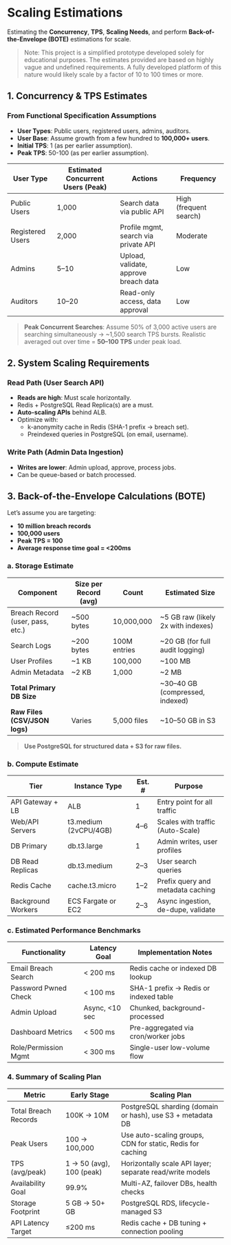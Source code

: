 # Scaling Estimations

Estimating the **Concurrency**, **TPS**, **Scaling Needs**, and perform **Back-of-the-Envelope (BOTE)** estimations for scale.

> Note: This project is a simplified prototype developed solely for educational purposes. The estimates provided are based on highly vague and undefined requirements. A fully developed platform of this nature would likely scale by a factor of 10 to 100 times or more.

## 1. **Concurrency & TPS Estimates**

### From Functional Specification Assumptions

* **User Types**: Public users, registered users, admins, auditors.
* **User Base**: Assume growth from a few hundred to **100,000+ users**.
* **Initial TPS**: 1 (as per earlier assumption).
* **Peak TPS**: 50-100 (as per earlier assumption).

| **User Type**    | **Estimated Concurrent Users (Peak)** | **Actions**                           | **Frequency**          |
| ---------------- | ------------------------------------- | ------------------------------------- | ---------------------- |
| Public Users     | 1,000                                 | Search data via public API            | High (frequent search) |
| Registered Users | 2,000                                 | Profile mgmt, search via private API  | Moderate               |
| Admins           | 5–10                                  | Upload, validate, approve breach data | Low                    |
| Auditors         | 10–20                                 | Read-only access, data approval       | Low                    |

> **Peak Concurrent Searches**: Assume 50% of 3,000 active users are searching simultaneously → \~1,500 search TPS bursts.
> Realistic averaged out over time = **50–100 TPS** under peak load.


## 2. **System Scaling Requirements**

### Read Path (User Search API)

* **Reads are high**: Must scale horizontally.
* Redis + PostgreSQL Read Replica(s) are a must.
* **Auto-scaling APIs** behind ALB.
* Optimize with:
  * k-anonymity cache in Redis (SHA-1 prefix → breach set).
  * Preindexed queries in PostgreSQL (on email, username).

### Write Path (Admin Data Ingestion)

* **Writes are lower**: Admin upload, approve, process jobs.
* Can be queue-based or batch processed.

## 3. Back-of-the-Envelope Calculations (BOTE)

Let’s assume you are targeting:

* **10 million breach records**
* **100,000 users**
* **Peak TPS = 100**
* **Average response time goal = <200ms**

### a. Storage Estimate

| **Component**                    | **Size per Record (avg)** | **Count**    | **Estimated Size**                  |
| -------------------------------- | ------------------------- | ------------ | ----------------------------------- |
| Breach Record (user, pass, etc.) | \~500 bytes               | 10,000,000   | \~5 GB raw (likely 2x with indexes) |
| Search Logs                      | \~200 bytes               | 100M entries | \~20 GB (for full audit logging)    |
| User Profiles                    | \~1 KB                    | 100,000      | \~100 MB                            |
| Admin Metadata                   | \~2 KB                    | 1,000        | \~2 MB                              |
| **Total Primary DB Size**        |                           |              | \~30–40 GB (compressed, indexed)    |
| **Raw Files (CSV/JSON logs)**    | Varies                    | 5,000 files  | \~10–50 GB in S3                    |

> **Use PostgreSQL for structured data + S3 for raw files.**

### b. Compute Estimate

| **Tier**           | **Instance Type**     | **Est. #** | **Purpose**                        |
| ------------------ | --------------------- | ---------- | ---------------------------------- |
| API Gateway + LB   | ALB                   | 1          | Entry point for all traffic        |
| Web/API Servers    | t3.medium (2vCPU/4GB) | 4–6        | Scales with traffic (Auto-Scale)   |
| DB Primary         | db.t3.large           | 1          | Admin writes, user profiles        |
| DB Read Replicas   | db.t3.medium          | 2–3        | User search queries                |
| Redis Cache        | cache.t3.micro        | 1–2        | Prefix query and metadata caching  |
| Background Workers | ECS Fargate or EC2    | 2–3        | Async ingestion, de-dupe, validate |

### c. Estimated Performance Benchmarks

| **Functionality**    | **Latency Goal** | **Implementation Notes**              |
| -------------------- | ---------------- | ------------------------------------- |
| Email Breach Search  | < 200 ms         | Redis cache or indexed DB lookup      |
| Password Pwned Check | < 100 ms         | SHA-1 prefix → Redis or indexed table |
| Admin Upload         | Async, <10 sec   | Chunked, background-processed         |
| Dashboard Metrics    | < 500 ms         | Pre-aggregated via cron/worker jobs   |
| Role/Permission Mgmt | < 300 ms         | Single-user low-volume flow           |

### 4. Summary of Scaling Plan

| **Metric**           | **Early Stage**          | **Scaling Plan**                                           |
| -------------------- | ------------------------ | ---------------------------------------------------------- |
| Total Breach Records | 100K → 10M               | PostgreSQL sharding (domain or hash), use S3 + metadata DB |
| Peak Users           | 100 → 100,000            | Use auto-scaling groups, CDN for static, Redis for caching |
| TPS (avg/peak)       | 1 → 50 (avg), 100 (peak) | Horizontally scale API layer; separate read/write models   |
| Availability Goal    | 99.9%                    | Multi-AZ, failover DBs, health checks                      |
| Storage Footprint    | 5 GB → 50+ GB            | PostgreSQL RDS, lifecycle-managed S3                       |
| API Latency Target   | ≤200 ms                  | Redis cache + DB tuning + connection pooling               |
